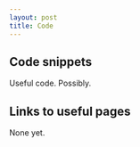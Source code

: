 ```yaml
---
layout: post
title: Code
---
```


## Code snippets

Useful code. Possibly.

## Links to useful pages

None yet.